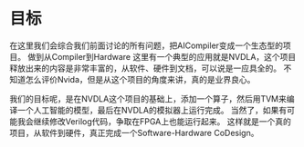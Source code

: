 # 目标
在这里我们会综合我们前面讨论的所有问题，把AICompiler变成一个生态型的项目。
做到从Compiler到Hardware
这里有一个典型的应用就是NVDLA，这个项目释放出来的内容是非常丰富的，从软件、硬件到文档，可以说是一应具全的。
不知道怎么评价Nvida，但是从这个项目的角度来讲，真的是业界良心。

我们的目标呢，是在NVDLA这个项目的基础上，添加一个算子，然后用TVM来编译一个人工智能的模型，最后在NVDLA的模拟器上运行完成。
当然了，如果有可能我会继续修改Verilog代码，争取在FPGA上也能运行起来。
这样就是一个真的项目，从软件到硬件，真正完成一个Software-Hardware CoDesign。
